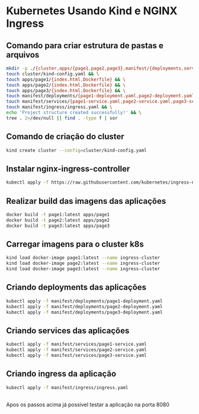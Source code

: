 # Kubernetes Usando Kind e NGINX Ingress
## Comando para criar estrutura de pastas e arquivos
```bash
mkdir -p ./{cluster,apps/{page1,page2,page3},manifest/{deployments,services,ingress}} && \
touch cluster/kind-config.yaml && \
touch apps/page1/{index.html,Dockerfile} && \
touch apps/page2/{index.html,Dockerfile} && \
touch apps/page3/{index.html,Dockerfile} && \
touch manifest/deployments/{page1-deployment.yaml,page2-deployment.yaml,page3-deployment.yaml} && \
touch manifest/services/{page1-service.yaml,page2-service.yaml,page3-service.yaml} && \
touch manifest/ingress/ingress.yaml && \
echo 'Project structure created successfully!' && \
tree . 2>/dev/null || find . -type f | sor
```
## Comando de criação do cluster
```bash
kind create cluster --config=cluster/kind-config.yaml
```
## Instalar nginx-ingress-controller
```bash
kubectl apply -f https://raw.githubusercontent.com/kubernetes/ingress-nginx/main/deploy/static/provider/kind/deploy.yaml
```

## Realizar build das imagens das aplicações
```bash
docker build -t page1:latest apps/page1
docker build -t page2:latest apps/page2
docker build -t page3:latest apps/page3
```
## Carregar imagens para o cluster k8s
```bash
kind load docker-image page1:latest --name ingress-cluster
kind load docker-image page2:latest --name ingress-cluster
kind load docker-image page3:latest --name ingress-cluster
```
## Criando deployments das aplicações
```bash
kubectl apply -f manifest/deployments/page1-deployment.yaml
kubectl apply -f manifest/deployments/page2-deployment.yaml
kubectl apply -f manifest/deployments/page3-deployment.yaml
```
## Criando services das aplicações
```bash
kubectl apply -f manifest/services/page1-service.yaml
kubectl apply -f manifest/services/page2-service.yaml
kubectl apply -f manifest/services/page3-service.yaml
```
## Criando ingress da aplicação
```bash
kubectl apply -f manifest/ingress/ingress.yaml
```
##
Apos os passos acima já possivel testar a aplicação na porta 8080